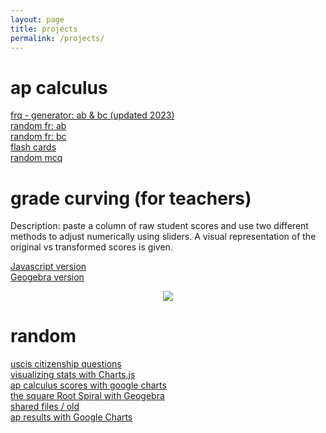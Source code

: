 ```yaml
---
layout: page
title: projects
permalink: /projects/
---
```


# ap calculus

<a href="../fr-gen/index.html" target="_blank"> frq - generator: ab & bc (updated 2023)</a> <br>
<a href="../fr-gen/fr-ab.html" target="_blank">random fr: ab </a> <br />
<a href="../fr-gen/fr-bc.html" target="_blank">random fr: bc </a>  <br />
<a href="../fcards/index.html" target="_blank">flash cards</a><br>
<a href="../mcq/index.html" target="_blank">random mcq</a> <br>



# grade curving (for teachers)

Description: paste a column of raw student scores and use two different methods to adjust numerically using sliders. A visual representation of the original vs transformed scores is given. 

<a href="https://ap-calc.github.io/gcc/index.html" target="_blank"> Javascript version </a> <br>
<a href="https://ap-calc.github.io/gcc1/index.html" target="_blank"> Geogebra version </a><br>

<p align="center"><img src="../img/site/curving.png" border="0"> </p>

# random 

<a href="../uscis/" target="_blank"> uscis citizenship questions </a> <br>
<a href="../running/" target="_blank">visualizing stats with Charts.js</a><br>
<a href="../apscore/" target="_blank">ap calculus scores with google charts</a><br>
<a href="../srs/index.html" target="_blank"> the square Root Spiral with Geogebra</a><br />
<a href="../fileserver/" target="_blank"> shared files / old </a><br />
<a href="../apscore/" target="_blank">ap results with Google Charts</a> <br />


